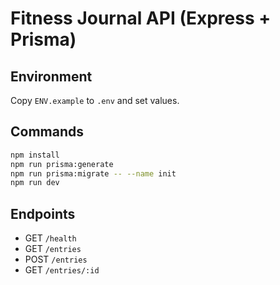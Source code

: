 # Fitness Journal API (Express + Prisma)

## Environment
Copy `ENV.example` to `.env` and set values.

## Commands
```bash
npm install
npm run prisma:generate
npm run prisma:migrate -- --name init
npm run dev
```

## Endpoints
- GET `/health`
- GET `/entries`
- POST `/entries`
- GET `/entries/:id`
